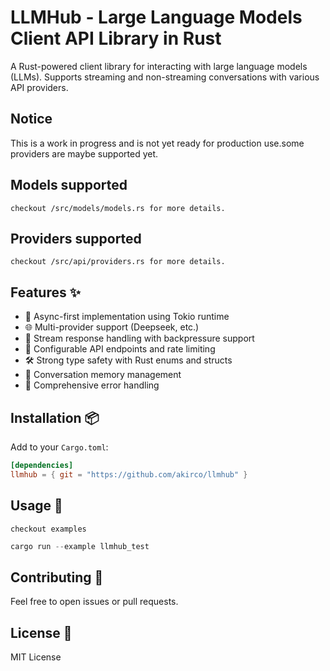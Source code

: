 # LLMHub - Large Language Models Client API Library in Rust

A Rust-powered client library for interacting with large language models (LLMs). Supports streaming and non-streaming conversations with various API providers.

## Notice

This is a work in progress and is not yet ready for production use.some providers are maybe supported yet.


## Models supported

`checkout /src/models/models.rs for more details.`

## Providers supported

`checkout /src/api/providers.rs for more details.`


## Features ✨

- 🚀 Async-first implementation using Tokio runtime
- 🌐 Multi-provider support (Deepseek, etc.)
- 📡 Stream response handling with backpressure support
- 🔧 Configurable API endpoints and rate limiting
- 🛠️ Strong type safety with Rust enums and structs
- 🧠 Conversation memory management
- 🚦 Comprehensive error handling

## Installation 📦

Add to your `Cargo.toml`:

```toml
[dependencies]
llmhub = { git = "https://github.com/akirco/llmhub" }
```

## Usage 🚀

`checkout examples`

```rust
cargo run --example llmhub_test
```

## Contributing 🤝

Feel free to open issues or pull requests.

## License 📄

MIT License